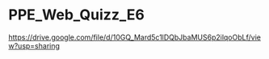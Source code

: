 # PPE_Web_Quizz_E6


https://drive.google.com/file/d/10GQ_Mard5c1lDQbJbaMUS6p2ilqoObLf/view?usp=sharing
